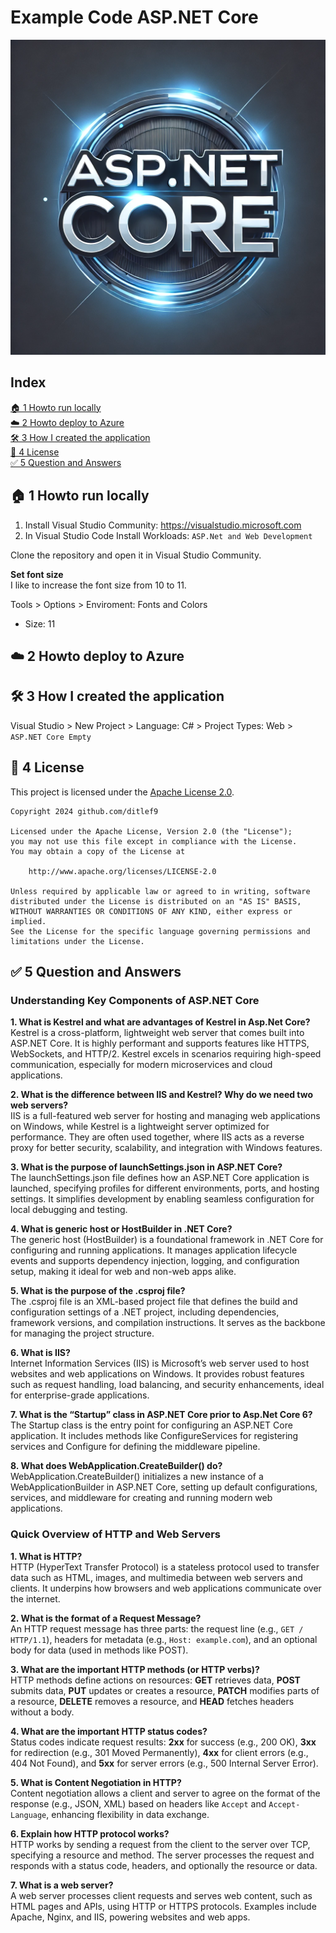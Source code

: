 # Example Code ASP.NET Core

![Logo](docs/aspnet-core-logo.png)

## Index

[🏠 1 Howto run locally](#🏠-1-howto-run-locally)<br>
[☁️ 2 Howto deploy to Azure](#☁️-2-howto-deploy-to-azure)<br>
[🛠️ 3 How I created the application](#🛠️-4-how-i-created-the-application)<br>
[📜 4 License](#📜-4-license)<br>
[✅ 5 Question and Answers](✅-5-question-and-answers)

## 🏠 1 Howto run locally

1. Install Visual Studio Community: https://visualstudio.microsoft.com
2. In Visual Studio Code Install Workloads: `ASP.Net and Web Development`

Clone the repository and open it in Visual Studio Community.

**Set font size**<br>
I like to increase the font size from 10 to 11.

Tools > Options > Enviroment: Fonts and Colors<br>

* Size: 11



## ☁️ 2 Howto deploy to Azure


## 🛠️ 3 How I created the application

Visual Studio > New Project > Language: C# > Project Types: Web > `ASP.NET Core Empty`


## 📜 4 License

This project is licensed under the
[Apache License 2.0](https://www.apache.org/licenses/LICENSE-2.0).

```
Copyright 2024 github.com/ditlef9

Licensed under the Apache License, Version 2.0 (the "License");
you may not use this file except in compliance with the License.
You may obtain a copy of the License at

    http://www.apache.org/licenses/LICENSE-2.0

Unless required by applicable law or agreed to in writing, software
distributed under the License is distributed on an "AS IS" BASIS,
WITHOUT WARRANTIES OR CONDITIONS OF ANY KIND, either express or implied.
See the License for the specific language governing permissions and
limitations under the License.
```


## ✅ 5 Question and Answers

### Understanding Key Components of ASP.NET Core

**1. What is Kestrel and what are advantages of Kestrel in Asp.Net Core?**<br>
Kestrel is a cross-platform, lightweight web server that comes built into ASP.NET Core. It is highly performant and supports features like HTTPS, WebSockets, and HTTP/2. Kestrel excels in scenarios requiring high-speed communication, especially for modern microservices and cloud applications.

**2. What is the difference between IIS and Kestrel? Why do we need two web servers?**<br>
IIS is a full-featured web server for hosting and managing web applications on Windows, while Kestrel is a lightweight server optimized for performance. They are often used together, where IIS acts as a reverse proxy for better security, scalability, and integration with Windows features.

**3. What is the purpose of launchSettings.json in ASP.NET Core?**<br>
The launchSettings.json file defines how an ASP.NET Core application is launched, specifying profiles for different environments, ports, and hosting settings. It simplifies development by enabling seamless configuration for local debugging and testing.

**4. What is generic host or HostBuilder in .NET Core?**<br>
The generic host (HostBuilder) is a foundational framework in .NET Core for configuring and running applications. It manages application lifecycle events and supports dependency injection, logging, and configuration setup, making it ideal for web and non-web apps alike.

**5. What is the purpose of the .csproj file?**<br>
The .csproj file is an XML-based project file that defines the build and configuration settings of a .NET project, including dependencies, framework versions, and compilation instructions. It serves as the backbone for managing the project structure.

**6. What is IIS?**<br>
Internet Information Services (IIS) is Microsoft’s web server used to host websites and web applications on Windows. It provides robust features such as request handling, load balancing, and security enhancements, ideal for enterprise-grade applications.

**7. What is the “Startup” class in ASP.NET Core prior to Asp.Net Core 6?**<br>
The Startup class is the entry point for configuring an ASP.NET Core application. It includes methods like ConfigureServices for registering services and Configure for defining the middleware pipeline.

**8. What does WebApplication.CreateBuilder() do?**<br>
WebApplication.CreateBuilder() initializes a new instance of a WebApplicationBuilder in ASP.NET Core, setting up default configurations, services, and middleware for creating and running modern web applications.



### Quick Overview of HTTP and Web Servers  

**1. What is HTTP?**  
HTTP (HyperText Transfer Protocol) is a stateless protocol used to transfer data such as HTML, 
images, and multimedia between web servers and clients. 
It underpins how browsers and web applications communicate over the internet.  

**2. What is the format of a Request Message?**  
An HTTP request message has three parts: the request line (e.g., `GET / HTTP/1.1`), headers for metadata (e.g., `Host: example.com`), and an optional body for data (used in methods like POST).  

**3. What are the important HTTP methods (or HTTP verbs)?**  
HTTP methods define actions on resources: **GET** retrieves data, **POST** submits data, **PUT** updates or creates a resource, **PATCH** modifies parts of a resource, **DELETE** removes a resource, and **HEAD** fetches headers without a body.  

**4. What are the important HTTP status codes?**  
Status codes indicate request results: **2xx** for success (e.g., 200 OK), **3xx** for redirection (e.g., 301 Moved Permanently), **4xx** for client errors (e.g., 404 Not Found), and **5xx** for server errors (e.g., 500 Internal Server Error).  

**5. What is Content Negotiation in HTTP?**  
Content negotiation allows a client and server to agree on the format of the response (e.g., JSON, XML) based on headers like `Accept` and `Accept-Language`, enhancing flexibility in data exchange.  

**6. Explain how HTTP protocol works?**  
HTTP works by sending a request from the client to the server over TCP, specifying a resource and method. The server processes the request and responds with a status code, headers, and optionally the resource or data.  

**7. What is a web server?**  
A web server processes client requests and serves web content, such as HTML pages and APIs, using HTTP or HTTPS protocols. Examples include Apache, Nginx, and IIS, powering websites and web apps.  